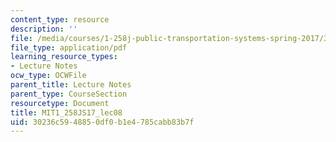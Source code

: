 ```yaml
---
content_type: resource
description: ''
file: /media/courses/1-258j-public-transportation-systems-spring-2017/30236c5948850df0b1e4785cabb83b7f_MIT1_258JS17_lec08.pdf
file_type: application/pdf
learning_resource_types:
- Lecture Notes
ocw_type: OCWFile
parent_title: Lecture Notes
parent_type: CourseSection
resourcetype: Document
title: MIT1_258JS17_lec08
uid: 30236c59-4885-0df0-b1e4-785cabb83b7f
---
```

